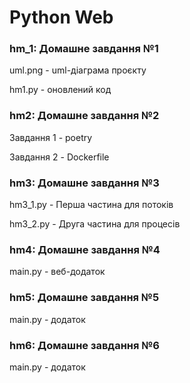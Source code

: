 # Python Web

### hm_1: Домашне завдання №1 

uml.png - uml-діаграма проєкту

hm1.py - оновлений код


### hm2: Домашне завдання №2 

Завдання 1 - poetry

Завдання 2 - Dockerfile


### hm3: Домашне завдання №3

hm3_1.py - Перша частина для потоків

hm3_2.py - Друга частина для процесів


### hm4: Домашне завдання №4

main.py - веб-додаток


### hm5: Домашне завдання №5

main.py - додаток


### hm6: Домашне завдання №6

main.py - додаток
